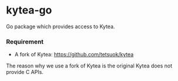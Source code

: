 kytea-go
========

Go package which provides access to Kytea.

### Requirement

- A fork of Kytea: https://github.com/tetsuok/kytea

The reason why we use a fork of Kytea is the original Kytea does not provide C APIs.
